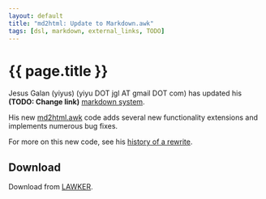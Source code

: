 ```yaml
---
layout: default
title: "md2html: Update to Markdown.awk"
tags: [dsl, markdown, external_links, TODO]
---
```


# {{ page.title }}

Jesus Galan (yiyus) (yiyu DOT jgl AT gmail DOT com) has updated his
**(TODO: Change link)** [markdown system][1].

His new [md2html.awk][2] code adds several new functionality extensions
and implements numerous bug fixes.

For more on this new code, see his [history of a rewrite][3]. 

## Download

Download from [LAWKER][2].

[1]: http://awk.info/?dsl/markdown
[2]: http://lawker.googlecode.com/svn/fridge/gawk/text/md2html.awk
[3]: http://www.anarchyinthetubes.com/src/md2html.awk/
